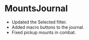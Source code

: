 # MountsJournal

* Updated the Selected filter.
* Added macro buttons to the journal.
* Fixed pickup mounts in combat.